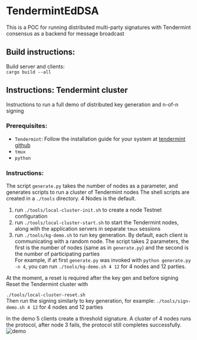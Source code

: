 # TendermintEdDSA

This is a POC for running distributed multi-party signatures with Tendermint consensus as a backend for message broadcast

## Build instructions:
Build server and clients:  
`cargo build --all`

## Instructions: Tendermint cluster
Instructions to run a full demo of distributed key generation and n-of-n signing  

### Prerequisites:
* `Tendermint`: Follow the installation guide for your system at [tendermint github](https://github.com/tendermint/tendermint)  
* `tmux`  
* `python`  

### Instructions:
The script `generate.py` takes the number of nodes as a parameter, and generates scripts to run a cluster of Tendermint nodes
The shell scripts are created in a `./tools` directory. 4 Nodes is the default.

1. run `./tools/local-cluster-init.sh` to create a node Testnet configuration
2. run `./tools/local-cluster-start.sh` to start the Tendermint nodes, along with the application servers in separate `tmux` sessions
3. run `./tools/kg-demo.sh` to run key generation. By default, each client is communicating with a random node.
The script takes 2 parameters, the first is the number of nodes (same as in `generate.py`) and the second is the number of participating parties  
For example, if at first `generate.py` was invoked with `python generate.py -n 4`, you can run `./tools/kg-demo.sh 4 12` for 4 nodes and 12 parties.

At the moment, a reset is required after the key gen and before signing
Reset the Tendermint cluster with 

`./tools/local-cluster-reset.sh`  
Then run the signing similarly to key generation, for example:
`./tools/sign-demo.sh 4 12` for 4 nodes and 12 parties

In the demo 5 clients create a threshold signature. A cluster of 4 nodes runs the protocol, after node 3 fails, the protocol still completes successfully.
![demo](./demo/tendermint-demo.gif)

